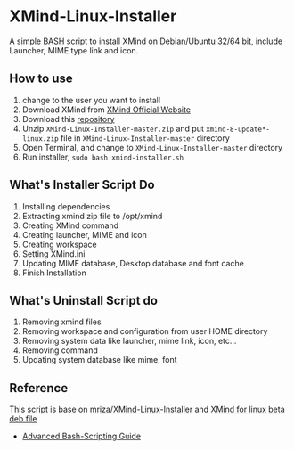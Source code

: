 # XMind-Linux-Installer

A simple BASH script to install XMind on Debian/Ubuntu 32/64 bit, include Launcher, MIME type link and icon.

## How to use

1. change to the user you want to install
1. Download XMind from [XMind Official Website](http://www.xmind.net/download/linux/)
1. Download this [repository](https://github.com/dinos80152/XMind-Linux-Installer/archive/master.zip)
1. Unzip `XMind-Linux-Installer-master.zip` and put `xmind-8-update*-linux.zip` file in `XMind-Linux-Installer-master` directory
1. Open Terminal, and change to `XMind-Linux-Installer-master` directory
1. Run installer, `sudo bash xmind-installer.sh`

## What's Installer Script Do

1. Installing dependencies
1. Extracting xmind zip file to /opt/xmind
1. Creating XMind command
1. Creating launcher, MIME and icon
1. Creating workspace
1. Setting XMind.ini
1. Updating MIME database, Desktop database and font cache
1. Finish Installation

## What's Uninstall Script do

1. Removing xmind files
1. Removing workspace and configuration from user HOME directory
1. Removing system data like launcher, mime link, icon, etc...
1. Removing command
1. Updating system database like mime, font

## Reference

This script is base on [mriza/XMind-Linux-Installer](https://github.com/mriza/XMind-Linux-Installer) and [XMind for linux beta deb file](http://www.xmind.net/download/beta/)

* [Advanced Bash-Scripting Guide](http://tldp.org/LDP/abs/html/index.html)